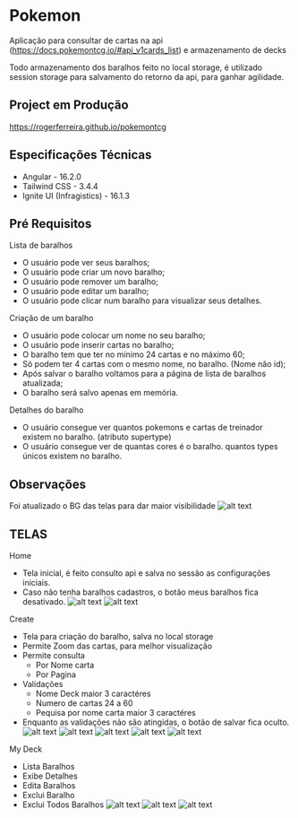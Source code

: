 # Pokemon

Aplicação para consultar de cartas na api (https://docs.pokemontcg.io/#api_v1cards_list) e armazenamento de decks

Todo armazenamento dos baralhos feito no local storage, é utilizado session storage para salvamento do retorno da api, para ganhar agilidade.

## Project em Produção
https://rogerferreira.github.io/pokemontcg


## Especificações Técnicas

- Angular - 16.2.0
- Tailwind CSS - 3.4.4
- Ignite UI (Infragistics) - 16.1.3

## Pré Requisitos
Lista de baralhos
- O usuário pode ver seus baralhos;
- O usuário pode criar um novo baralho;
- O usuário pode remover um baralho;
- O usuário pode editar um baralho;
- O usuário pode clicar num baralho para visualizar seus detalhes.

Criação de um baralho
- O usuário pode colocar um nome no seu baralho;
- O usuário pode inserir cartas no baralho;
- O baralho tem que ter no mínimo 24 cartas e no máximo 60;
- Só podem ter 4 cartas com o mesmo nome, no baralho. (Nome não id);
- Após salvar o baralho voltamos para a página de lista de baralhos atualizada;
- O baralho será salvo apenas em memória.

Detalhes do baralho
- O usuário consegue ver quantos pokemons e cartas de treinador existem no baralho. (atributo supertype)
- O usuário consegue ver de quantas cores é o baralho. quantos types únicos existem no baralho.

## Observações
Foi atualizado o BG das telas para dar maior visibilidade
![alt text](screenProject/Home-up.png)

## TELAS

Home 
- Tela inicial, é feito consulto api e salva no sessão as configurações iniciais.
- Caso não tenha baralhos cadastros, o botão meus baralhos fica desativado.
![alt text](screenProject/Deck-Vazio.png)
![alt text](screenProject/Decks.png)

Create
- Tela para criação do baralho, salva no local storage
- Permite Zoom das cartas, para melhor visualização
- Permite consulta
  - Por Nome carta
  - Por Pagina
- Validações
  - Nome Deck maior 3 caractéres
  - Numero de cartas 24 a 60
  - Pequisa por nome carta maior 3 caractéres
- Enquanto as validações não são atingidas, o botão de salvar fica oculto.
![alt text](screenProject/Create.png)
![alt text](screenProject/Zoom.png)
![alt text](screenProject/Validacao.png)
![alt text](screenProject/Validacao-OK.png)
![alt text](screenProject/Pesquisa.png)

My Deck 
- Lista Baralhos
- Exibe Detalhes
- Edita Baralhos
- Exclui Baralho
- Exclui Todos Baralhos
  ![alt text](screenProject/List.png)
  ![alt text](screenProject/Detalhe.png)
  ![alt text](screenProject/Detalhe-Zoom.png)
